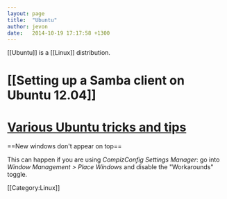 ```yaml
---
layout: page
title:  "Ubuntu"
author: jevon
date:   2014-10-19 17:17:58 +1300
---
```


[[Ubuntu]] is a [[Linux]] distribution.

# [[Setting up a Samba client on Ubuntu 12.04]]
# <a href="https://delicious.com/jevonwright/ubuntu" class="delicious">Various Ubuntu tricks and tips</a>

==New windows don't appear on top==

This can happen if you are using _CompizConfig Settings Manager_: go into _Window Management > Place Windows_ and disable the "Workarounds" toggle.

[[Category:Linux]]